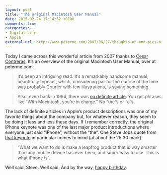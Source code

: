 ```yaml
---
layout: post
title: "The original Macintosh User Manual"
date: 2015-02-24 17:14:52 +0100
comments: true
categories: 
- Digital Life
- Apple
external-url: http://www.peterme.com/2007/08/27/thoughts-on-and-pics-of-the-original-macintosh-user-manual/
---
```


Today I came across this wonderful article from 2007 thanks to [Cesar Contreras](https://twitter.com/pencilvspixel/status/570254944688742400). It’s an overview of the original Macintosh User Manual, over at peterme.com:

> It’s been an intriguing read. It’s a remarkably handsome manual, beautifully typeset, which, considering par for the course at the time was probably Courier with few illustrations, is saying something.

> Also, even back in 1984, there was [no definite article](http://www.adaptivepath.com/blog/2007/01/22/whats-in-a-definite-article/). You get phrases like “With Macintosh, you’re in charge.” No “the”s or “a”s.

The lack of definite articles in Apple’s product descriptions was one of my favorite things about the company but, for whatever reason, they seem to be doing it less and less these days. If I remember correctly, the original iPhone keynote was one of the last major product introductions where everyone just said “iPhone”, without the “the”. One Steve Jobs quote from [that keynote](https://www.youtube.com/watch?v=e7EfxMOElBE) in particular comes to mind (at about the 25:30 mark):

> “What we want to do is make a leapfrog product that is way smarter than any mobile device has ever been, and super easy to use. This is what iPhone is”.

Well said, Steve. Well said. And by the way, [happy birthday](https://twitter.com/tim_cook/status/570169805413552128).